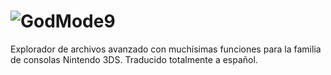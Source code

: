 # ![GodMode9](https://github.com/d0k3/GodMode9/blob/master/resources/logo.png)
Explorador de archivos avanzado con muchísimas funciones para la familia de consolas Nintendo 3DS.
Traducido totalmente a español.